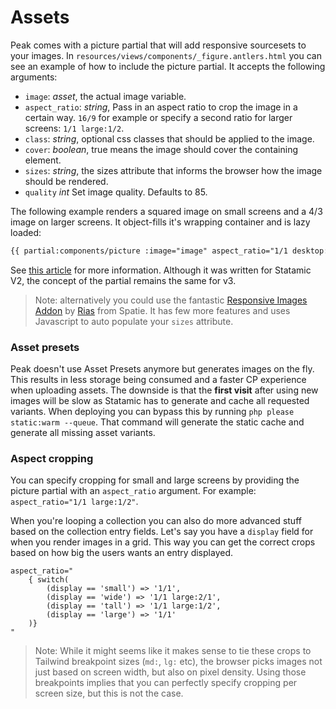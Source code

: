 # Assets

Peak comes with a picture partial that will add responsive sourcesets to your images. In `resources/views/components/_figure.antlers.html` you can see an example of how to include the picture partial. It accepts the following arguments:

* `image`: *asset*, the actual image variable.
* `aspect_ratio`: *string*, Pass in an aspect ratio to crop the image in a certain way. `16/9` for example or specify a second ratio for larger screens: `1/1 large:1/2`.
* `class`: *string*, optional css classes that should be applied to the image.
* `cover`: *boolean*, true means the image should cover the containing element.
* `sizes`: *string*, the sizes attribute that informs the browser how the image should be rendered.
* `quality` *int* Set image quality. Defaults to 85.

The following example renders a squared image on small screens and a 4/3 image on larger screens. It object-fills it's wrapping container and is lazy loaded:

```html
{{ partial:components/picture :image="image" aspect_ratio="1/1 desktop:4/3" cover="true" sizes="(min-width: 768px) 35vw, 90vw" lazy="true" }}
```

See [this article](https://studio1902.nl/blog/responsive-images-with-statamic-tailwind-and-glide/) for more information. Although it was written for Statamic V2, the concept of the partial remains the same for v3.

> Note: alternatively you could use the fantastic [Responsive Images Addon](https://github.com/spatie/statamic-responsive-images) by [Rias](https://github.com/riasvdv) from Spatie. It has few more features and uses Javascript to auto populate your `sizes` attribute.

### Asset presets
Peak doesn't use Asset Presets anymore but generates images on the fly. This results in less storage being consumed and a faster CP experience when uploading assets. The downside is that the **first visit** after using new images will be slow as Statamic has to generate and cache all requested variants. When deploying you can bypass this by running `php please static:warm --queue`. That command will generate the static cache and generate all missing asset variants.

### Aspect cropping
You can specify cropping for small and large screens by providing the picture partial with an `aspect_ratio` argument. For example: `aspect_ratio="1/1 large:1/2"`.

When you're looping a collection you can also do more advanced stuff based on the collection entry fields. Let's say you have a `display` field for when you render images in a grid. This way you can get the correct crops based on how big the users wants an entry displayed.

```antlers
aspect_ratio="
	{ switch(
		(display == 'small') => '1/1',
		(display == 'wide') => '1/1 large:2/1',
		(display == 'tall') => '1/1 large:1/2',
		(display == 'large') => '1/1'
	)}
"
```

> Note: While it might seems like it makes sense to tie these crops to Tailwind breakpoint sizes (`md:`, `lg:` etc), the browser picks images not just based on screen width, but also on pixel density. Using those breakpoints implies that you can perfectly specify cropping per screen size, but this is not the case.
